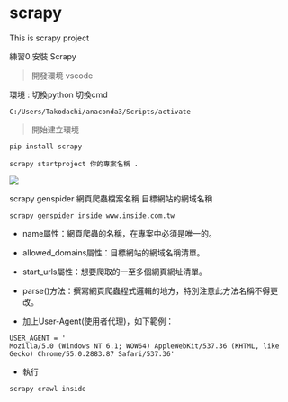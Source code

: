 # scrapy
This is scrapy project

練習0.安裝 Scrapy

> 開發環境 vscode

環境 : 切換python 切換cmd
```
C:/Users/Takodachi/anaconda3/Scripts/activate   
```

> 開始建立環境

```
pip install scrapy
```

```
scrapy startproject 你的專案名稱 .
```

![](https://i.imgur.com/lR7eoXD.png)

scrapy genspider 網頁爬蟲檔案名稱 目標網站的網域名稱
```
scrapy genspider inside www.inside.com.tw
```

* name屬性：網頁爬蟲的名稱，在專案中必須是唯一的。
* allowed_domains屬性：目標網站的網域名稱清單。
* start_urls屬性：想要爬取的一至多個網頁網址清單。
* parse()方法：撰寫網頁爬蟲程式邏輯的地方，特別注意此方法名稱不得更改。

* 加上User-Agent(使用者代理)，如下範例：
```
USER_AGENT = '
Mozilla/5.0 (Windows NT 6.1; WOW64) AppleWebKit/537.36 (KHTML, like Gecko) Chrome/55.0.2883.87 Safari/537.36'
```

* 執行
```
scrapy crawl inside
```

